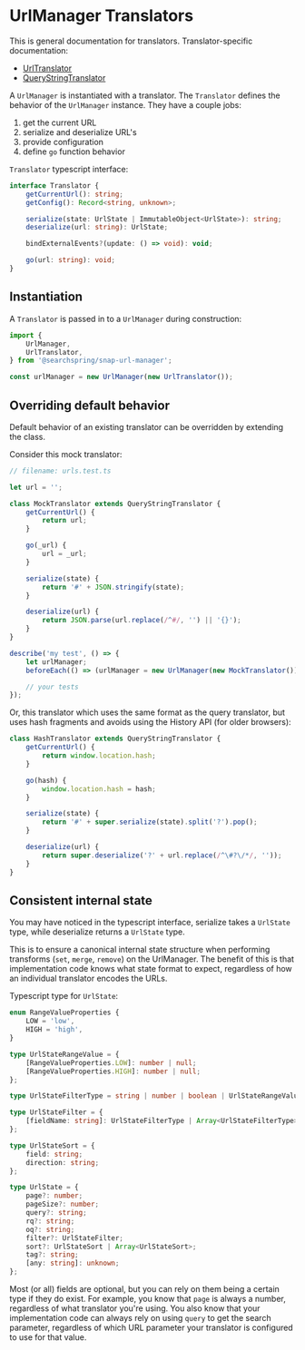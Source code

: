 # UrlManager Translators

This is general documentation for translators. Translator-specific documentation:

- [UrlTranslator](https://github.com/searchspring/snap/tree/main/packages/snap-url-manager/src/Translators/Url)
- [QueryStringTranslator](https://github.com/searchspring/snap/tree/main/packages/snap-url-manager/src/Translators/QueryString)

A `UrlManager` is instantiated with a translator. The `Translator` defines the behavior of the `UrlManager` instance. They have a couple jobs:

1. get the current URL
2. serialize and deserialize URL's
3. provide configuration
4. define `go` function behavior

`Translator` typescript interface:

```typescript
interface Translator {
	getCurrentUrl(): string;
	getConfig(): Record<string, unknown>;

	serialize(state: UrlState | ImmutableObject<UrlState>): string;
	deserialize(url: string): UrlState;

	bindExternalEvents?(update: () => void): void;

	go(url: string): void;
}
```

## Instantiation

A `Translator` is passed in to a `UrlManager` during construction:

```js
import {
	UrlManager,
	UrlTranslator,
} from '@searchspring/snap-url-manager';

const urlManager = new UrlManager(new UrlTranslator());
```

## Overriding default behavior

Default behavior of an existing translator can be overridden by extending the class.

Consider this mock translator:

```js
// filename: urls.test.ts

let url = '';

class MockTranslator extends QueryStringTranslator {
	getCurrentUrl() {
		return url;
	}

	go(_url) {
		url = _url;
	}

	serialize(state) {
		return '#' + JSON.stringify(state);
	}

	deserialize(url) {
		return JSON.parse(url.replace(/^#/, '') || '{}');
	}
}

describe('my test', () => {
	let urlManager;
	beforeEach(() => (urlManager = new UrlManager(new MockTranslator())));

	// your tests
});
```

Or, this translator which uses the same format as the query translator, but uses hash fragments and avoids using the History API (for older browsers):

```js
class HashTranslator extends QueryStringTranslator {
	getCurrentUrl() {
		return window.location.hash;
	}

	go(hash) {
		window.location.hash = hash;
	}

	serialize(state) {
		return '#' + super.serialize(state).split('?').pop();
	}

	deserialize(url) {
		return super.deserialize('?' + url.replace(/^\#?\/*/, ''));
	}
}
```

## Consistent internal state

You may have noticed in the typescript interface, serialize takes a `UrlState` type, while deserialize returns a `UrlState` type.

This is to ensure a canonical internal state structure when performing transforms (`set`, `merge`, `remove`) on the UrlManager. The benefit of this is that implementation code knows what state format to expect, regardless of how an individual translator encodes the URLs.

Typescript type for `UrlState`:

```typescript
enum RangeValueProperties {
	LOW = 'low',
	HIGH = 'high',
}

type UrlStateRangeValue = {
	[RangeValueProperties.LOW]: number | null;
	[RangeValueProperties.HIGH]: number | null;
};

type UrlStateFilterType = string | number | boolean | UrlStateRangeValue;

type UrlStateFilter = {
	[fieldName: string]: UrlStateFilterType | Array<UrlStateFilterType>;
};

type UrlStateSort = {
	field: string;
	direction: string;
};

type UrlState = {
	page?: number;
	pageSize?: number;
	query?: string;
	rq?: string;
	oq?: string;
	filter?: UrlStateFilter;
	sort?: UrlStateSort | Array<UrlStateSort>;
	tag?: string;
	[any: string]: unknown;
};
```

Most (or all) fields are optional, but you can rely on them being a certain type if they do exist. For example, you know that `page` is always a number, regardless of what translator you're using. You also know that your implementation code can always rely on using `query` to get the search parameter, regardless of which URL parameter your translator is configured to use for that value.
